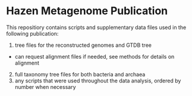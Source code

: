 # Hazen Metagenome Publication
This repositiory contains scripts and supplementary data files used in the following publication:  

1) tree files for the reconstructed genomes and GTDB tree
  - can request alignment files if needed, see methods for details on alignment
2) full taxonomy tree files for both bacteria and archaea  
3) any scripts that were used throughout the data analysis, ordered by number when necessary



